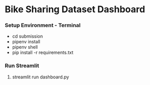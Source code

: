 # Bike Sharing Dataset Dashboard

### Setup Environment - Terminal
* cd submission
* pipenv install
* pipenv shell
* pip install -r requirements.txt

### Run Streamlit
1. streamlit run dashboard.py 
